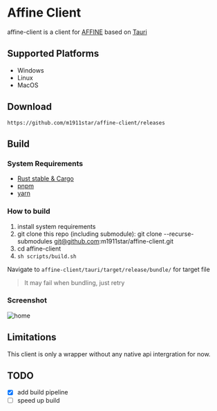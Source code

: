 # Affine Client

affine-client is a client for [AFFINE](https://github.com/toeverything/AFFiNE) based on [Tauri](https://tauri.app/)

## Supported Platforms

- Windows
- Linux
- MacOS

## Download

`https://github.com/m1911star/affine-client/releases`

## Build

### System Requirements

- [Rust stable & Cargo](https://www.rust-lang.org/)
- [pnpm](https://pnpm.io/)
- [yarn](https://yarnpkg.com/)

### How to build

1. install system requirements
2. git clone this repo (including submodule): git clone --recurse-submodules git@github.com:m1911star/affine-client.git
3. cd affine-client
4. `sh scripts/build.sh`

Navigate to `affine-client/tauri/target/release/bundle/` for target file

> It may fail when bundling, just retry

### Screenshot

![home](./screenshots/home.png)

## Limitations

This client is only a wrapper without any native api intergration for now.

## TODO

- [x] add build pipeline
- [ ] speed up build
